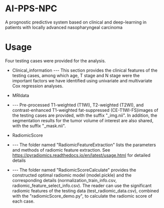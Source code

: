 # AI-PPS-NPC
A prognostic predictive system based on clinical and deep-learning in patients with locally advanced nasopharyngeal carcinoma


# Usage
Four testing cases were provided for the analysis. 

* Clinical_information
--- This section provides the clinical features of the testing cases, among which age, T stage and N stage were the important factors we have identified using univariate and multivariate Cox regression analyses.  

* MRIdata
* --- Pre-processed T1-weighted (T1WI), T2-weighted (T2WI), and contrast-enhanced T1-weighted fat-suppressed (CE-T1WI-FS)images of the testing cases are provided, with the suffix "_img.nii". In addition, the segmentation results for the tumor volume of interest are also shared, with the suffix "_mask.nii".

* RadiomicScore
* --- The folder named "RadiomicFeatureExtraction" lists the parameters and methods of radiomic feature extraction. See https://pyradiomics.readthedocs.io/en/latest/usage.html for detailed details
* --- The folder named "RadiomicScoreCalculate" provides the constructed optimal radiomic model (model.pickle) and the corresponding details (normalization_train_info.csv, radiomic_feature_select_info.csv). The reader can use the significant radiomic features of the testing data (test_radiomic_data.csv), combined with the "radiomicScore_demo.py", to calculate the radiomic score of each case. 



